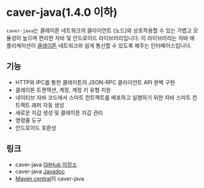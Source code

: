 # caver-java(1.4.0 이하)

`caver-java`는 클레이튼 네트워크의 클라이언트 (노드)와 상호작용할 수 있는 가볍고 모듈성이 높으며 편리한 자바 및 안드로이드 라이브러리입니다: 이 라이브러리는 자바 애플리케이션이 [클레이튼](https://www.klaytn.com) 네트워크와 쉽게 통신할 수 있도록 해주는 인터페이스입니다.

## 기능 <a id="features"></a>

- HTTP와 IPC를 통한 클레이튼의 JSON-RPC 클라이언트 API 완벽 구현
- 클레이튼 트랜잭션, 계정, 계정 키 유형 지원
- 네이티브 자바 코드에서 스마트 컨트랙트를 배포하고 실행하기 위한 자바 스마트 컨트랙트 래퍼 자동 생성
- 새로운 지갑 생성 및 클레이튼 지갑 관리
- 명령줄 도구
- 안드로이드 호환성

## 링크 <a id="links"></a>

- caver-java [GitHub 저장소](https://www.klaytn.com)
- caver-java [Javadoc](https://github.com/klaytn/caver-java)
- [Maven central](https://javadoc.io/doc/com.klaytn.caver/core)의 caver-java
